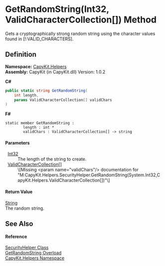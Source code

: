 # GetRandomString(Int32, ValidCharacterCollection[]) Method


Gets a cryptographically strong random string using the character values found in [!:VALID_CHARACTERS].



## Definition
**Namespace:** <a href="N_CapyKit_Helpers.md">CapyKit.Helpers</a>  
**Assembly:** CapyKit (in CapyKit.dll) Version: 1.0.2

**C#**
``` C#
public static string GetRandomString(
	int length,
	params ValidCharacterCollection[] validChars
)
```
**F#**
``` F#
static member GetRandomString : 
        length : int * 
        validChars : ValidCharacterCollection[] -> string 
```



#### Parameters
<dl><dt>  <a href="https://learn.microsoft.com/dotnet/api/system.int32" target="_blank" rel="noopener noreferrer">Int32</a></dt><dd>The length of the string to create.</dd><dt>  <a href="T_CapyKit_Helpers_ValidCharacterCollection.md">ValidCharacterCollection</a>[]</dt><dd>\[Missing &lt;param name="validChars"/&gt; documentation for "M:CapyKit.Helpers.SecurityHelper.GetRandomString(System.Int32,CapyKit.Helpers.ValidCharacterCollection[])"\]</dd></dl>

#### Return Value
<a href="https://learn.microsoft.com/dotnet/api/system.string" target="_blank" rel="noopener noreferrer">String</a>  
The random string.

## See Also


#### Reference
<a href="T_CapyKit_Helpers_SecurityHelper.md">SecurityHelper Class</a>  
<a href="Overload_CapyKit_Helpers_SecurityHelper_GetRandomString.md">GetRandomString Overload</a>  
<a href="N_CapyKit_Helpers.md">CapyKit.Helpers Namespace</a>  
